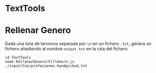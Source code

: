 # TextTools

# Rellenar Genero
Dada una lista de terminos separada por ``\n`` en un fichero ``.txt``, genera un fichero añadiendo al nombre ``output.txt`` en la ruta del fichero.
```
cd TextTools
node RellenarGenero/FillGenre.js ./input/Cno/profesiones.handpicked.txt
```
